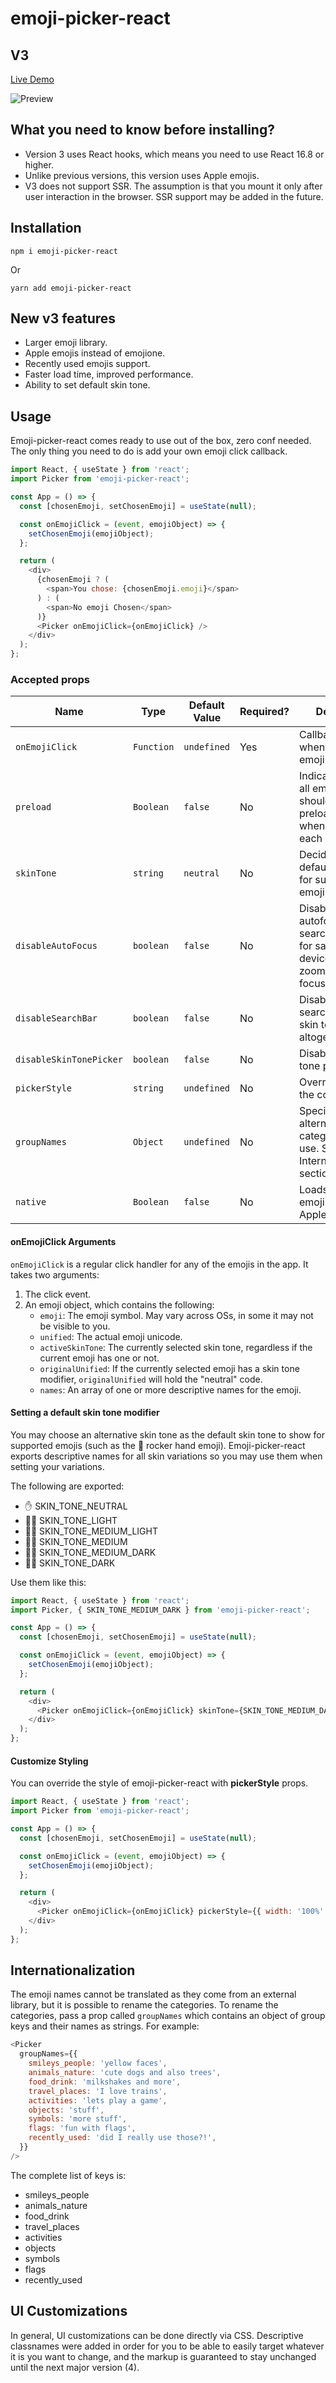 # emoji-picker-react

## V3

[Live Demo](https://stackblitz.com/edit/emoji-picker-react?file=index.js)

![Preview](/assets/captured.gif)

## What you need to know before installing?

- Version 3 uses React hooks, which means you need to use React 16.8 or higher.
- Unlike previous versions, this version uses Apple emojis.
- V3 does not support SSR. The assumption is that you mount it only after user interaction in the browser. SSR support may be added in the future.

## Installation

```
npm i emoji-picker-react
```

Or

```
yarn add emoji-picker-react
```

## New v3 features

- Larger emoji library.
- Apple emojis instead of emojione.
- Recently used emojis support.
- Faster load time, improved performance.
- Ability to set default skin tone.

## Usage

Emoji-picker-react comes ready to use out of the box, zero conf needed. The only thing you need to do is add your own emoji click callback.

```js
import React, { useState } from 'react';
import Picker from 'emoji-picker-react';

const App = () => {
  const [chosenEmoji, setChosenEmoji] = useState(null);

  const onEmojiClick = (event, emojiObject) => {
    setChosenEmoji(emojiObject);
  };

  return (
    <div>
      {chosenEmoji ? (
        <span>You chose: {chosenEmoji.emoji}</span>
      ) : (
        <span>No emoji Chosen</span>
      )}
      <Picker onEmojiClick={onEmojiClick} />
    </div>
  );
};
```

### Accepted props

| Name                    | Type       | Default Value | Required? | Description                                                                                             |
| ----------------------- | ---------- | ------------- | --------- | ------------------------------------------------------------------------------------------------------- |
| `onEmojiClick`          | `Function` | `undefined`   | Yes       | Callback to run when clicking an emoji.                                                                 |
| `preload`               | `Boolean`  | `false`       | No        | Indicates whether all emojis images, should be preloaded, or only when showing each category.           |
| `skinTone`              | `string`   | `neutral`     | No        | Decides the default skit tone for supported emojis.                                                     |
| `disableAutoFocus`      | `boolean`  | `false`       | No        | Disables autofocus of the search bar. Useful for safari-iphone devices which zoom in to focused inputs. |
| `disableSearchBar`      | `boolean`  | `false`       | No        | Disables the search bar and the skin tone picker altogether.                                            |
| `disableSkinTonePicker` | `boolean`  | `false`       | No        | Disables the skin tone picker.                                                                          |
| `pickerStyle`           | `string`   | `undefined`   | No        | Overrides style of the component.                                                                       |
| `groupNames`            | `Object`   | `undefined`   | No        | Specifies alternative category names to use. See Internationalization section.                          |
| `native`                | `Boolean`  | `false`       | No        | Loads system emojis instead of Apple Emoji pngs                                                         |

#### onEmojiClick Arguments

`onEmojiClick` is a regular click handler for any of the emojis in the app. It takes two arguments:

1. The click event.
2. An emoji object, which contains the following:
   - `emoji`: The emoji symbol. May vary across OSs, in some it may not be visible to you.
   - `unified`: The actual emoji unicode.
   - `activeSkinTone`: The currently selected skin tone, regardless if the current emoji has one or not.
   - `originalUnified`: If the currently selected emoji has a skin tone modifier, `originalUnified` will hold the "neutral" code.
   - `names`: An array of one or more descriptive names for the emoji.

#### Setting a default skin tone modifier

You may choose an alternative skin tone as the default skin tone to show for supported emojis (such as the 🤘 rocker hand emoji).
Emoji-picker-react exports descriptive names for all skin variations so you may use them when setting your variations.

The following are exported:

- ✋ SKIN_TONE_NEUTRAL
- ✋🏻 SKIN_TONE_LIGHT
- ✋🏼 SKIN_TONE_MEDIUM_LIGHT
- ✋🏽 SKIN_TONE_MEDIUM
- ✋🏾 SKIN_TONE_MEDIUM_DARK
- ✋🏿 SKIN_TONE_DARK

Use them like this:

```js
import React, { useState } from 'react';
import Picker, { SKIN_TONE_MEDIUM_DARK } from 'emoji-picker-react';

const App = () => {
  const [chosenEmoji, setChosenEmoji] = useState(null);

  const onEmojiClick = (event, emojiObject) => {
    setChosenEmoji(emojiObject);
  };

  return (
    <div>
      <Picker onEmojiClick={onEmojiClick} skinTone={SKIN_TONE_MEDIUM_DARK} />
    </div>
  );
};
```

#### Customize Styling

You can override the style of emoji-picker-react with **pickerStyle** props.

```js
import React, { useState } from 'react';
import Picker from 'emoji-picker-react';

const App = () => {
  const [chosenEmoji, setChosenEmoji] = useState(null);

  const onEmojiClick = (event, emojiObject) => {
    setChosenEmoji(emojiObject);
  };

  return (
    <div>
      <Picker onEmojiClick={onEmojiClick} pickerStyle={{ width: '100%' }} />
    </div>
  );
};
```
## Internationalization

The emoji names cannot be translated as they come from an external library, but it is possible to rename the categories.
To rename the categories, pass a prop called `groupNames` which contains an object of group keys and their names as strings. For example:

```js
<Picker
  groupNames={{
    smileys_people: 'yellow faces',
    animals_nature: 'cute dogs and also trees',
    food_drink: 'milkshakes and more',
    travel_places: 'I love trains',
    activities: 'lets play a game',
    objects: 'stuff',
    symbols: 'more stuff',
    flags: 'fun with flags',
    recently_used: 'did I really use those?!',
  }}
/>
```

The complete list of keys is:

- smileys_people
- animals_nature
- food_drink
- travel_places
- activities
- objects
- symbols
- flags
- recently_used

## UI Customizations

In general, UI customizations can be done directly via CSS. Descriptive classnames were added in order for you to be able to easily target whatever it is you want to change, and the markup is guaranteed to stay unchanged until the next major version (4).
